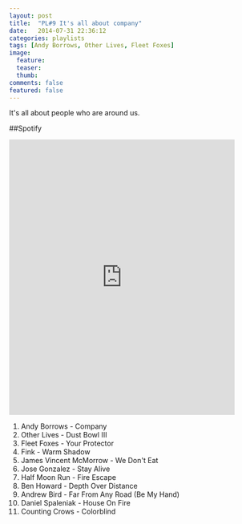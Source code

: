 ```yaml
---
layout: post
title:  "PL#9 It's all about company"
date:   2014-07-31 22:36:12
categories: playlists
tags: [Andy Borrows, Other Lives, Fleet Foxes]
image:
  feature: 
  teaser:
  thumb: 
comments: false
featured: false
---
```

It's all about people who are around us.  

##Spotify
<iframe src="https://embed.spotify.com/?uri=spotify%3Auser%3A1173952261%3Aplaylist%3A2nDsmrDHV4oNGFqqkKmD0f&theme=white" 
  width="450" 
  height="550" 
  frameborder="0" 
  allowtransparency="true">
</iframe>

<div class="setlist">
    <ol>
        <li>Andy Borrows - Company</li>
        <li>Other Lives - Dust Bowl III</li>
        <li>Fleet Foxes - Your Protector</li>
        <li>Fink - Warm Shadow</li>
        <li>James Vincent McMorrow - We Don't Eat</li>
        <li>Jose Gonzalez - Stay Alive</li>
        <li>Half Moon Run - Fire Escape</li>
        <li>Ben Howard - Depth Over Distance</li>
        <li>Andrew Bird - Far From Any Road (Be My Hand)</li>
        <li>Daniel Spaleniak - House On Fire</li>
        <li>Counting Crows - Colorblind</li>
    </ol>
</div>